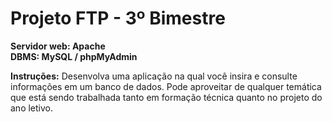 # Projeto FTP - 3º Bimestre

**Servidor web: Apache**<br>
**DBMS: MySQL / phpMyAdmin**  

<p><strong>Instruções:</strong> Desenvolva uma aplicação na qual você insira e consulte informações em um banco de dados. Pode aproveitar de qualquer temática que está sendo trabalhada tanto em formação técnica quanto no projeto do ano letivo.
</p>
